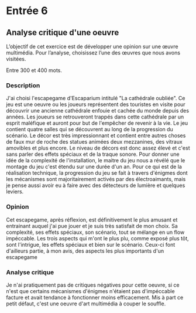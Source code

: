 # Entrée 6
## Analyse critique d'une oeuvre

L’objectif de cet exercice est de développer une opinion sur une œuvre multimédia. Pour l’analyse, choisissez l’une des œuvres que nous avons visitées. 

Entre 300 et 400 mots. 

### Description 
J'ai choisi l'escapegame d'Escaparium intitulé "La cathédrale oubliée". Ce jeu est une oeuvre ou les joueurs représentent des touristes en visite pour découvrir une ancienne cathédrale enfouie et cachée du monde depuis des années. Les joueurs se retrouveront trappés dans cette cathédrale par un esprit maléfique et auront pour but de l'empêcher de revenir à la vie. Le jeu contient quatre salles qui se découvrent au long de la progression du scénario. Le décor est très impressionnant et contient entre autres choses de faux mur de roche des statues animées deux mezzanines, des vitraux amovibles et plus encore. Le niveau de décors est donc assez élevé et c'est sans parler des effets spéciaux et de la traque sonore. Pour donner une idée de la complexité de l'installation, le maitre du jeu nous a révélé que le montage du jeu c'est étendu sur une durée d'un an. Pour ce qui est de la réalisation technique, la progression du jeu se fait à travers d'énigmes dont les mécanismes sont majoritairement activés par des électroaimants, mais je pense aussi avoir eu à faire avec des détecteurs de lumière et quelques leviers.

### Opinion
Cet escapegame, après réflexion, est définitivement le plus amusant et entrainant auquel j'ai pue jouer et je suis très satisfait de mon choix. Sa complexité, ses effets spéciaux, son scénario, tout se mélange en un flow impéccable. Les trois aspects qui m'ont le plus plu, comme exposé plus tôt, sont l'intrigue, les effets spéciaux et bien sur le scénario. Ceux-ci font d'ailleurs partie, à mon avis, des aspects les plus importants d'un escapegame 

### Analyse critique
Je n'ai pratiquement pas de critiques négatives pour cette oeuvre, si ce n'est que certains mécanismes d'énigmes n'étaient pas d'impéccable facture et avait tendance à fonctionner moins efficacement. Mis à part ce petit défaut, c'est une oeuvre d'art multimédia à couper le souffle.

